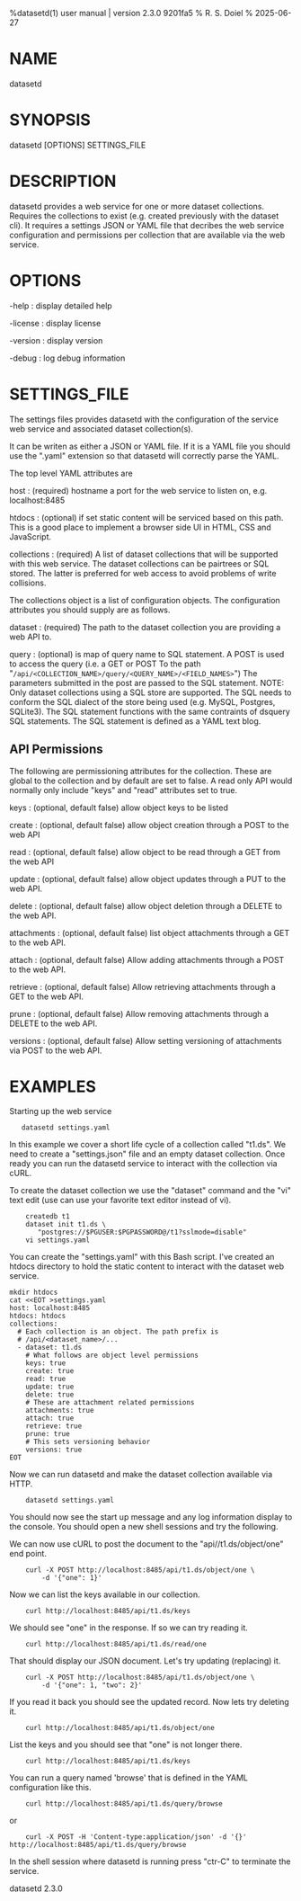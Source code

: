 %datasetd(1) user manual | version 2.3.0 9201fa5
% R. S. Doiel
% 2025-06-27

# NAME

datasetd

# SYNOPSIS

datasetd [OPTIONS] SETTINGS_FILE

# DESCRIPTION

datasetd provides a web service for one or more dataset collections. Requires the
collections to exist (e.g. created previously with the dataset cli). It requires a
settings JSON or YAML file that decribes the web service configuration and
permissions per collection that are available via the web service.

# OPTIONS

-help
: display detailed help

-license
: display license

-version
: display version

-debug
: log debug information

# SETTINGS_FILE

The settings files provides datasetd with the configuration
of the service web service and associated dataset collection(s).

It can be writen as either a JSON or YAML file. If it is a YAML file
you should use the ".yaml" extension so that datasetd will correctly
parse the YAML.

The top level YAML attributes are

host
: (required) hostname a port for the web service to listen on, e.g. localhost:8485

htdocs
: (optional) if set static content will be serviced based on this path. This is a
good place to implement a browser side UI in HTML, CSS and JavaScript.

collections
: (required) A list of dataset collections that will be supported with this
web service. The dataset collections can be pairtrees or SQL stored. The
latter is preferred for web access to avoid problems of write collisions.

The collections object is a list of configuration objects. The configuration
attributes you should supply are as follows.

dataset
: (required) The path to the dataset collection you are providing a web API to.

query
: (optional) is map of query name to SQL statement. A POST is used to access
the query (i.e. a GET or POST To the path "`/api/<COLLECTION_NAME>/query/<QUERY_NAME>/<FIELD_NAMES>`")
The parameters submitted in the post are passed to the SQL statement.
NOTE: Only dataset collections using a SQL store are supported. The SQL
needs to conform the SQL dialect of the store being used (e.g. MySQL, Postgres,
SQLite3). The SQL statement functions with the same contraints of dsquery SQL
statements. The SQL statement is defined as a YAML text blog.

## API Permissions

The following are permissioning attributes for the collection. These are
global to the collection and by default are set to false. A read only API 
would normally only include "keys" and "read" attributes set to true.

keys
: (optional, default false) allow object keys to be listed

create
: (optional, default false) allow object creation through a POST to the web API

read
: (optional, default false) allow object to be read through a GET from the web API

update
: (optional, default false) allow object updates through a PUT to the web API.

delete
: (optional, default false) allow object deletion through a DELETE to the web API.

attachments
: (optional, default false) list object attachments through a GET to the web API.

attach
: (optional, default false) Allow adding attachments through a POST to the web API.

retrieve
: (optional, default false) Allow retrieving attachments through a GET to the web API.

prune
: (optional, default false) Allow removing attachments through a DELETE to the web API.

versions
: (optional, default false) Allow setting versioning of attachments via POST to the web API.


# EXAMPLES

Starting up the web service

~~~
   datasetd settings.yaml
~~~

In this example we cover a short life cycle of a collection
called "t1.ds". We need to create a "settings.json" file and
an empty dataset collection. Once ready you can run the datasetd 
service to interact with the collection via cURL. 

To create the dataset collection we use the "dataset" command and the
"vi" text edit (use can use your favorite text editor instead of vi).

~~~
    createdb t1
    dataset init t1.ds \
	   "postgres://$PGUSER:$PGPASSWORD@/t1?sslmode=disable"
	vi settings.yaml
~~~

You can create the "settings.yaml" with this Bash script.
I've created an htdocs directory to hold the static content
to interact with the dataset web service.

~~~
mkdir htdocs
cat <<EOT >settings.yaml
host: localhost:8485
htdocs: htdocs
collections:
  # Each collection is an object. The path prefix is
  # /api/<dataset_name>/...
  - dataset: t1.ds
    # What follows are object level permissions
	keys: true
    create: true
    read: true
	update: true
	delete: true
    # These are attachment related permissions
	attachments: true
	attach: true
	retrieve: true
	prune: true
    # This sets versioning behavior
	versions: true
EOT
~~~

Now we can run datasetd and make the dataset collection available
via HTTP.

~~~
    datasetd settings.yaml
~~~

You should now see the start up message and any log information display
to the console. You should open a new shell sessions and try the following.

We can now use cURL to post the document to the "api//t1.ds/object/one" end
point. 

~~~
    curl -X POST http://localhost:8485/api/t1.ds/object/one \
	    -d '{"one": 1}'
~~~

Now we can list the keys available in our collection.

~~~
    curl http://localhost:8485/api/t1.ds/keys
~~~

We should see "one" in the response. If so we can try reading it.

~~~
    curl http://localhost:8485/api/t1.ds/read/one
~~~

That should display our JSON document. Let's try updating (replacing)
it. 

~~~
    curl -X POST http://localhost:8485/api/t1.ds/object/one \
	    -d '{"one": 1, "two": 2}'
~~~

If you read it back you should see the updated record. Now lets try
deleting it.

~~~
	curl http://localhost:8485/api/t1.ds/object/one
~~~

List the keys and you should see that "one" is not longer there.

~~~
    curl http://localhost:8485/api/t1.ds/keys
~~~

You can run a query named 'browse' that is defined in the YAML configuration like this.

~~~
	curl http://localhost:8485/api/t1.ds/query/browse
~~~

or 

~~~
	curl -X POST -H 'Content-type:application/json' -d '{}' http://localhost:8485/api/t1.ds/query/browse
~~~

In the shell session where datasetd is running press "ctr-C"
to terminate the service.


datasetd 2.3.0

